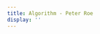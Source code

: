 ```yaml
---
title: Algorithm - Peter Roe
display: ''
---
```


<div class="prose m-auto mb-8 select-none">
  <NoteTitleIcons currentTitle="algorithm"/>
</div>

<ClientOnly>
  <Plum/>
</ClientOnly>

<ListNotes type="algorithm"/>
